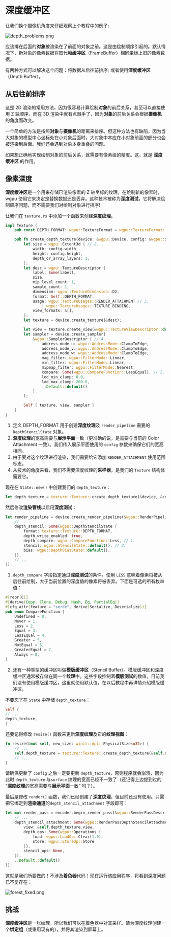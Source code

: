 # 深度缓冲区

让我们换个摄像机角度来仔细观察上个教程中的例子:

![depth_problems.png](./depth_problems.png)

应该排在后面的**对象**被渲染在了前面的对象之前。这是由绘制顺序引起的。默认情况下，新对象的像素数据将取代**帧缓冲区**（FrameBuffer）相同坐标上旧的像素数据。

有两种方式可以解决这个问题：将数据从后往前排序; 或者使用**深度缓冲区**（Depth Buffer）。

## 从后往前排序

这是 2D 渲染的常用方法，因为很容易计算绘制**对象**的前后关系，甚至可以直接使用 Z 轴顺序。而在 3D 渲染中就有点棘手了，因为**对象**的前后关系会根据**摄像机**的角度而改变。

一个简单的方法是按照**对象**与**摄像机**的距离来排序。但这种方法也有缺陷，因为当大对象的模型中心坐标处在小对象后面时，大对象中本应在小对象前面的部分也会被渲染到后面。我们还会遇到对象本身重叠的问题。

如果想正确地实现绘制对象的前后关系，就需要有像素级的精度。这，就是 **深度缓冲区** 的作用。

## 像素深度

**深度缓冲区**是一个用来存储已渲染像素的 Z 轴坐标的纹理。在绘制新的像素时，wgpu 使用它来决定是替换数据还是丢弃。这种技术被称为**深度测试**，它将解决绘制顺序问题，而不需要我们对绘制对象进行排序!

让我们在 `texture.rs` 中添加一个函数来创建**深度纹理**。

```rust
impl Texture {
    pub const DEPTH_FORMAT: wgpu::TextureFormat = wgpu::TextureFormat::Depth32Float; // 1.

    pub fn create_depth_texture(device: &wgpu::Device, config: &wgpu::SurfaceConfiguration, label: &str) -> Self {
        let size = wgpu::Extent3d { // 2.
            width: config.width,
            height: config.height,
            depth_or_array_layers: 1,
        };
        let desc = wgpu::TextureDescriptor {
            label: Some(label),
            size,
            mip_level_count: 1,
            sample_count: 1,
            dimension: wgpu::TextureDimension::D2,
            format: Self::DEPTH_FORMAT,
            usage: wgpu::TextureUsages::RENDER_ATTACHMENT // 3.
                | wgpu::TextureUsages::TEXTURE_BINDING,
            view_formats: &[],
        };
        let texture = device.create_texture(&desc);

        let view = texture.create_view(&wgpu::TextureViewDescriptor::default());
        let sampler = device.create_sampler(
            &wgpu::SamplerDescriptor { // 4.
                address_mode_u: wgpu::AddressMode::ClampToEdge,
                address_mode_v: wgpu::AddressMode::ClampToEdge,
                address_mode_w: wgpu::AddressMode::ClampToEdge,
                mag_filter: wgpu::FilterMode::Linear,
                min_filter: wgpu::FilterMode::Linear,
                mipmap_filter: wgpu::FilterMode::Nearest,
                compare: Some(wgpu::CompareFunction::LessEqual), // 5.
                lod_min_clamp: 0.0,
                lod_max_clamp: 200.0,
                ..Default::default()
            }
        );

        Self { texture, view, sampler }
    }
}
```

1. 定义 DEPTH_FORMAT 用于创建**深度纹理**及 `render_pipeline` 需要的 `DepthStencilState` 对象。
2. **深度纹理**的宽高需要与**展示平面**一致（更准确的说，是需要与当前的 Color Attachment 一致）。我们传入展示平面使用的 `config` 参数来确保它们的宽高相同。
3. 由于要对这个纹理进行渲染，我们需要给它添加 `RENDER_ATTACHMENT` 使用范围标志。
4. 从技术的角度来看，我们不需要深度纹理的**采样器**，是我们的 `Texture` 结构体需要它。

现在在 `State::new()` 中创建我们的 `depth_texture`：

```rust
let depth_texture = texture::Texture::create_depth_texture(&device, &config, "depth_texture");
```

然后修改**渲染管线**以启用**深度测试**：

```rust
let render_pipeline = device.create_render_pipeline(&wgpu::RenderPipelineDescriptor {
    // ...
    depth_stencil: Some(wgpu::DepthStencilState {
        format: texture::Texture::DEPTH_FORMAT,
        depth_write_enabled: true,
        depth_compare: wgpu::CompareFunction::Less, // 1.
        stencil: wgpu::StencilState::default(), // 2.
        bias: wgpu::DepthBiasState::default(),
    }),
    // ...
});
```

1. `depth_compare` 字段指定通过**深度测试**的条件。使用 `LESS` 意味着像素将被从后往前绘制，大于当前位置的深度值的像素将被丢弃。下面是可选的所有枚举值：

```rust
#[repr(C)]
#[derive(Copy, Clone, Debug, Hash, Eq, PartialEq)]
#[cfg_attr(feature = "serde", derive(Serialize, Deserialize))]
pub enum CompareFunction {
    Undefined = 0,
    Never = 1,
    Less = 2,
    Equal = 3,
    LessEqual = 4,
    Greater = 5,
    NotEqual = 6,
    GreaterEqual = 7,
    Always = 8,
}
```

2. 还有一种类型的缓冲区叫做**模版缓冲区**（Stencil Buffer）。模版缓冲区和深度缓冲区通常被存储在同一个**纹理**中。这些字段控制着**模版测试**的数值。目前我们没有使用模版缓冲区，这里就使用默认值。在以后教程中再详情介绍模版缓冲区。

不要忘了在 `State` 中存储 `depth_texture`：

```rust
Self {
// ...
depth_texture,
}
```

还要记得修改 `resize()` 函数来更新**深度纹理**及它的**纹理视图**：

```rust
fn resize(&mut self, new_size: winit::dpi::PhysicalSize<u32>) {
    // ...
    self.depth_texture = texture::Texture::create_depth_texture(&self.device, &self.config, "depth_texture");
    // ...
}
```

请确保更新了 `config` 之后一定要更新 `depth_texture`，否则程序就会崩溃，因为此时 `depth_texture` 与`surface` 纹理的宽高已经不一致了（还记得上边提到过的 “**深度纹理**的宽高需要与**展示平面**一致” 吗？）。

最后是修改 `render()` 函数，我们已经创建了**深度纹理**，但目前还没有使用。只需把它绑定到**渲染通道**的`depth_stencil_attachment` 字段即可：

```rust
let mut render_pass = encoder.begin_render_pass(&wgpu::RenderPassDescriptor {
    // ...
    depth_stencil_attachment: Some(wgpu::RenderPassDepthStencilAttachment {
        view: &self.depth_texture.view,
        depth_ops: Some(wgpu::Operations {
            load: wgpu::LoadOp::Clear(1.0),
            store: wgpu::StoreOp::Store
        }),
        stencil_ops: None,
    }),
    ..Default::default()
});
```

这就是我们所要做的！不涉及**着色器**代码！现在运行该应用程序，将看到深度问题已不复存在：

![forest_fixed.png](./forest_fixed.png)

## 挑战

**深度缓冲区**是一张纹理，所以我们可以在着色器中对其采样。请为深度纹理创建一个**绑定组**（或重用现有的），并将其渲染到屏幕上。

<WasmExample example="tutorial8_depth"></WasmExample>

<AutoGithubLink/>
